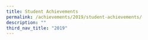 ```yaml
---
title: Student Achievements
permalink: /achievements/2019/student-achievements/
description: ""
third_nav_title: "2019"
---
```

